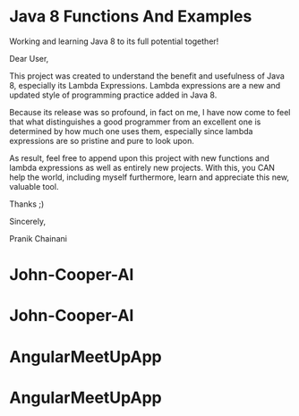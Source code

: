 # Java 8 Functions And Examples
Working and learning Java 8 to its full potential together!

Dear User,

This project was created to understand the benefit and usefulness of Java 8, especially its Lambda Expressions.
Lambda expressions are a new and updated style of programming practice added in Java 8. 

Because its release was so profound, in fact on me, I have now come to feel that what distinguishes a good programmer from an excellent 
one is determined by how much one uses them, especially since lambda expressions are so pristine and pure to look upon.

As result, feel free to append upon this project with new functions and lambda expressions as well as entirely new projects.
With this, you CAN help the world, including myself furthermore, learn and appreciate this new, valuable tool.

Thanks ;)

Sincerely,

Pranik Chainani
# John-Cooper-AI
# John-Cooper-AI
# AngularMeetUpApp
# AngularMeetUpApp
